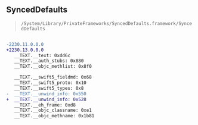 ## SyncedDefaults

> `/System/Library/PrivateFrameworks/SyncedDefaults.framework/SyncedDefaults`

```diff

-2230.11.0.0.0
+2230.13.0.0.0
   __TEXT.__text: 0xdd6c
   __TEXT.__auth_stubs: 0x880
   __TEXT.__objc_methlist: 0x8f0

   __TEXT.__swift5_fieldmd: 0x68
   __TEXT.__swift5_proto: 0x10
   __TEXT.__swift5_types: 0x8
-  __TEXT.__unwind_info: 0x550
+  __TEXT.__unwind_info: 0x528
   __TEXT.__eh_frame: 0xd8
   __TEXT.__objc_classname: 0xe1
   __TEXT.__objc_methname: 0x1b81

```
